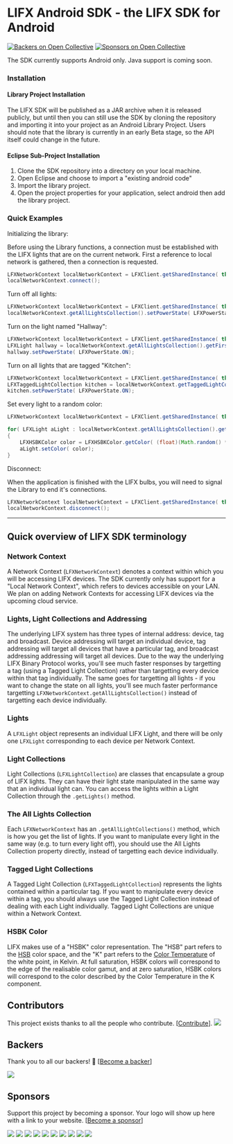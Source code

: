 # LIFX Android SDK - the LIFX SDK for Android
[![Backers on Open Collective](https://opencollective.com/lifx-sdk-android/backers/badge.svg)](#backers)
 [![Sponsors on Open Collective](https://opencollective.com/lifx-sdk-android/sponsors/badge.svg)](#sponsors) 

The SDK currently supports Android only. Java support is coming soon.

### Installation

#### Library Project Installation
The LIFX SDK will be published as a JAR archive when it is released publicly, but until then you can still use the SDK by cloning the repository and importing it into your project as an Android Library Project.
Users should note that the library is currently in an early Beta stage, so the API itself could change in the future.

#### Eclipse Sub-Project Installation
1. Clone the SDK repository into a directory on your local machine.
2. Open Eclipse and choose to import a "existing android code"
3. Import the library project.
4. Open the project properties for your application, select android then add the library project.

### Quick Examples

Initializing the library:

Before using the Library functions, a connection must be established with the LIFX lights that are on the current network.
First a reference to local network is gathered, then a connection is requested.
```java
LFXNetworkContext localNetworkContext = LFXClient.getSharedInstance( this).getLocalNetworkContext();
localNetworkContext.connect();
```

Turn off all lights:
```java
LFXNetworkContext localNetworkContext = LFXClient.getSharedInstance( this).getLocalNetworkContext();
localNetworkContext.getAllLightsCollection().setPowerState( LFXPowerState.OFF);
```

Turn on the light named "Hallway":
```java
LFXNetworkContext localNetworkContext = LFXClient.getSharedInstance( this).getLocalNetworkContext();
LFXLight hallway = localNetworkContext.getAllLightsCollection().getFirstLightForLabel( "Hallway");
hallway.setPowerState( LFXPowerState.ON);
```

Turn on all lights that are tagged "Kitchen":
```java
LFXNetworkContext localNetworkContext = LFXClient.getSharedInstance( this).getLocalNetworkContext();
LFXTaggedLightCollection kitchen = localNetworkContext.getTaggedLightCollectionForTag( "Kitchen");
kitchen.setPowerState( LFXPowerState.ON);
```

Set every light to a random color:
```java
LFXNetworkContext localNetworkContext = LFXClient.getSharedInstance( this).getLocalNetworkContext();

for( LFXLight aLight : localNetworkContext.getAllLightsCollection().getLights())
{
	LFXHSBKColor color = LFXHSBKColor.getColor( (float)(Math.random() * 360), 1.0f, 1.0f, 3500);
	aLight.setColor( color);
}
```

Disconnect:

When the application is finished with the LIFX bulbs, you will need to signal the Library to end it's connections.
```java
LFXNetworkContext localNetworkContext = LFXClient.getSharedInstance( this).getLocalNetworkContext();
localNetworkContext.disconnect();
```

---------------

## Quick overview of LIFX SDK terminology

### Network Context

A Network Context (`LFXNetworkContext`) denotes a context within which you will be accessing LIFX devices. The SDK currently only has support for a "Local Network Context", which refers to devices accessible on your LAN. We plan on adding Network Contexts for accessing LIFX devices via the upcoming cloud service.

### Lights, Light Collections and Addressing

The underlying LIFX system has three types of internal address: device, tag and broadcast. Device addressing will target an individual device, tag addressing will target all devices that have a particular tag, and broadcast addressing addressing will target all devices. Due to the way the underlying LIFX Binary Protocol works, you'll see much faster responses by targetting a tag (using a Tagged Light Collection) rather than targetting every device within that tag individually. The same goes for targetting all lights - if you want to change the state on all lights, you'll see much faster performance targetting `LFXNetworkContext.getAllLightsCollection()` instead of targetting each device individually.

### Lights

A `LFXLight` object represents an individual LIFX Light, and there will be only one `LFXLight` corresponding to each device per Network Context.

### Light Collections

Light Collections (`LFXLightCollection`) are classes that encapsulate a group of LIFX lights. They can have their light state manipulated in the same way that an individual light can. You can access the lights within a Light Collection through the `.getLights()` method.

### The All Lights Collection

Each `LFXNetworkContext` has an `.getAllLightCollections()` method, which is how you get the list of lights. If you want to manipulate every light in the same way (e.g. to turn every light off), you should use the All Lights Collection property directly, instead of targetting each device individually.

### Tagged Light Collections

A Tagged Light Collection (`LFXTaggedLightCollection`) represents the lights contained within a particular tag. If you want to manipulate every device within a tag, you should always use the Tagged Light Collection instead of dealing with each Light individually. Tagged Light Collections are unique within a Network Context.

### HSBK Color

LIFX makes use of a "HSBK" color representation. The "HSB" part refers to the [HSB](http://en.wikipedia.org/wiki/HSB_color_space) color space, and the "K" part refers to the [Color Temperature](http://en.wikipedia.org/wiki/Color_temperature) of the white point, in Kelvin. At full saturation, HSBK colors will correspond to the edge of the realisable color gamut, and at zero saturation, HSBK colors will correspond to the color described by the Color Temperature in the K component.

## Contributors

This project exists thanks to all the people who contribute. [[Contribute](CONTRIBUTING.md)].
<a href="graphs/contributors"><img src="https://opencollective.com/lifx-sdk-android/contributors.svg?width=890&button=false" /></a>


## Backers

Thank you to all our backers! 🙏 [[Become a backer](https://opencollective.com/lifx-sdk-android#backer)]

<a href="https://opencollective.com/lifx-sdk-android#backers" target="_blank"><img src="https://opencollective.com/lifx-sdk-android/backers.svg?width=890"></a>


## Sponsors

Support this project by becoming a sponsor. Your logo will show up here with a link to your website. [[Become a sponsor](https://opencollective.com/lifx-sdk-android#sponsor)]

<a href="https://opencollective.com/lifx-sdk-android/sponsor/0/website" target="_blank"><img src="https://opencollective.com/lifx-sdk-android/sponsor/0/avatar.svg"></a>
<a href="https://opencollective.com/lifx-sdk-android/sponsor/1/website" target="_blank"><img src="https://opencollective.com/lifx-sdk-android/sponsor/1/avatar.svg"></a>
<a href="https://opencollective.com/lifx-sdk-android/sponsor/2/website" target="_blank"><img src="https://opencollective.com/lifx-sdk-android/sponsor/2/avatar.svg"></a>
<a href="https://opencollective.com/lifx-sdk-android/sponsor/3/website" target="_blank"><img src="https://opencollective.com/lifx-sdk-android/sponsor/3/avatar.svg"></a>
<a href="https://opencollective.com/lifx-sdk-android/sponsor/4/website" target="_blank"><img src="https://opencollective.com/lifx-sdk-android/sponsor/4/avatar.svg"></a>
<a href="https://opencollective.com/lifx-sdk-android/sponsor/5/website" target="_blank"><img src="https://opencollective.com/lifx-sdk-android/sponsor/5/avatar.svg"></a>
<a href="https://opencollective.com/lifx-sdk-android/sponsor/6/website" target="_blank"><img src="https://opencollective.com/lifx-sdk-android/sponsor/6/avatar.svg"></a>
<a href="https://opencollective.com/lifx-sdk-android/sponsor/7/website" target="_blank"><img src="https://opencollective.com/lifx-sdk-android/sponsor/7/avatar.svg"></a>
<a href="https://opencollective.com/lifx-sdk-android/sponsor/8/website" target="_blank"><img src="https://opencollective.com/lifx-sdk-android/sponsor/8/avatar.svg"></a>
<a href="https://opencollective.com/lifx-sdk-android/sponsor/9/website" target="_blank"><img src="https://opencollective.com/lifx-sdk-android/sponsor/9/avatar.svg"></a>


